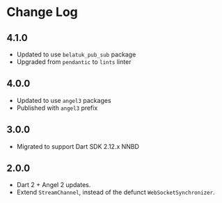 # Change Log

## 4.1.0

* Updated to use `belatuk_pub_sub` package
* Upgraded from `pendantic` to `lints` linter

## 4.0.0

* Updated to use `angel3` packages
* Published with `angel3` prefix

## 3.0.0

* Migrated to support Dart SDK 2.12.x NNBD

## 2.0.0

* Dart 2 + Angel 2 updates.
* Extend `StreamChannel`, instead of the defunct `WebSocketSynchronizer`.
